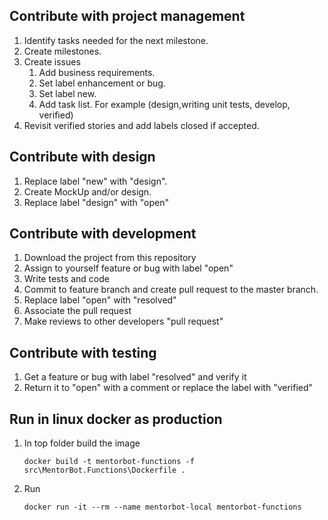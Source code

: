 ## Contribute with project management

1. Identify tasks needed for the next milestone.
2. Create milestones.
3. Create issues
	1. Add business requirements.
	2. Set label enhancement or bug.
    3. Set label new.
    4. Add task list. For example (design,writing unit tests, develop, verified)
4. Revisit verified stories and add labels closed if accepted. 

## Contribute with design

1. Replace label "new" with "design".
2. Create MockUp and/or design.
3. Replace label "design" with "open"

## Contribute with development

1. Download the project from this repository
2. Assign to yourself feature or bug with label "open"
3. Write tests and code
4. Commit to feature branch and create pull request to the master branch.
5. Replace label "open" with "resolved"
6. Associate the pull request
0. Make reviews to other developers "pull request"

## Contribute with testing

1. Get a feature or bug with label "resolved" and verify it
2. Return it to "open" with a comment or replace the label with "verified"

## Run in linux docker as production
1. In top folder build the image
   ```
   docker build -t mentorbot-functions -f src\MentorBot.Functions\Dockerfile .
   ```
2. Run
   ```
   docker run -it --rm --name mentorbot-local mentorbot-functions
   ```